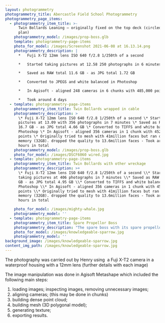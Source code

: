 ```yaml
---
layout: photogrammetry
photogrammetry_title: Abercastle Field School Photogrammetry
photogrammetry_page_items:
  - photogrammetry_item_title: >-
      Twin Bollards Leaning – originally fixed on the top deck (circled blue on
      plan)
    photogrammetry_model: /images/prop-boss.glb
    template: photogrammetry-page-items
    photo_for_model: /images/Screenshot 2021-06-08 at 16.13.14.png
    photogrammetry_description: |
      *   Fuji X-T2 12mm lens ISO 640 f/2.8 1/250th of a second

      *   Started taking pictures at 12.58 250 photographs in 6 minutes

      *   Saved as RAW total 11.6 GB - as JPG total 1.72 GB

      *   Converted to JPEGS and white balanced in Photoshop

      *   In Agisoft - aligned 248 cameras in 6 chunks with 485,000 points

      *   Took around 4 days
  - template: photogrammetry-page-items
    photogrammetry_item_title: Twin Bollards wrapped in cable
    photogrammetry_description: >
      \* Fuji X-T2 12mm lens ISO 640 f/2.8 1/250th of a second \* Started taking
      pictures at 13.09 with 356 photographs in 7 minutes \* Saved as RAW total
      16.7 GB - as JPG total 4.66 GB \* Converted to TIFFS and white balanced in
      Photoshop \* In Agisoft - aligned 356 cameras in 1 chunk with 452,000
      points \* Originally tried to mesh with 41million faces but ran out of
      memory (32GB). dropped the quality to 13.6million faces - Took around 22
      hours in total
    photogrammetry_model: /images/prop-boss.glb
    photo_for_model: /images/DSCF6060 wired.jpg
  - template: photogrammetry-page-items
    photogrammetry_item_title: Twin Bollards with other wreckage
    photogrammetry_description: >+
      \* Fuji X-T2 12mm lens ISO 640 f/2.8 1/250th of a second \\* Started
      taking pictures at 406 photographs in 7 minutes \\* Saved as RAW total 19
      GB - as JPG total 4.95 GB \\* Converted to TIFFS and white balanced in
      Photoshop \\* In Agisoft - aligned 356 cameras in 1 chunk with 452,000
      points \\* Originally tried to mesh with 41million faces but ran out of
      memory (32GB). dropped the quality to 13.6million faces - Took around 22
      hours in total

    photo_for_model: /images/mighty-whale.jpg
    photogrammetry_model: ''
  - template: photogrammetry-page-items
    photogrammetry_item_title: Spare Propellor Boss
    photogrammetry_description: "The spare boss with its spare propellor was stored on the Main Deck and is circled in red on the plans shown above\n\nFuji X-T2 12mm lens ISO 800 f/3.2 Aperture Priority was tried which meant that there is a range of speeds from 1/28th \_to\_ 1/250th of a second\nStarted taking pictures at 16.23 and took 144 photographs in 8 minutes\n\nSaved as RAW total 19 GB - as JPG total 4.95 GB Converted to TIFFS and white balanced in Photoshop\n\nIn Agisoft - aligned 356 cameras in 1 chunk with 452,000 points \\\\\\\\* Originally tried to mesh with 41million faces but ran out of memory (32GB). dropped the quality to 13.6million\n"
    photo_for_model: /images/knowledgeable-sparrow.jpg
    photogrammetry_model: ''
background_image: /images/knowledgeable-sparrow.jpg
content_img_path: /images/knowledgeable-sparrow.jpg
---
```

The photography was carried out by Henry using  a Fuji X-T2 camera in a waterproof housing with a 12mm lens (further details with each image)

The image manipulation was done in Agisoft Metashape which included the following main steps:

1.  loading images; inspecting images, removing unnecessary images;
2.  aligning cameras; (this may be done in chunks)
3.  building dense point cloud;
4.  building mesh (3D polygonal model);
5.  generating texture;
6.  exporting results.
